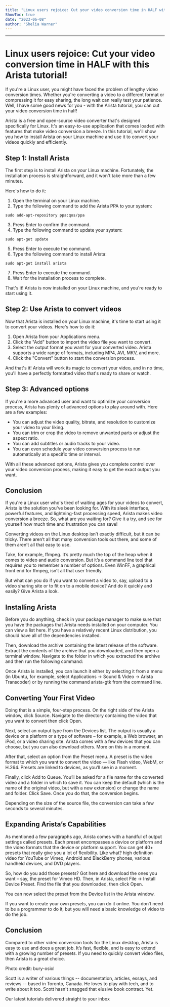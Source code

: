 ```yaml
---
title: "Linux users rejoice: Cut your video conversion time in HALF with this Arista tutorial!"
ShowToc: true 
date: "2023-06-08"
author: "Shelia Warner"
---
```

*****
# Linux users rejoice: Cut your video conversion time in HALF with this Arista tutorial!

If you're a Linux user, you might have faced the problem of lengthy video conversion times. Whether you're converting a video to a different format or compressing it for easy sharing, the long wait can really test your patience. Well, I have some good news for you - with the Arista tutorial, you can cut your video conversion time in half!

Arista is a free and open-source video converter that's designed specifically for Linux. It's an easy-to-use application that comes loaded with features that make video conversion a breeze. In this tutorial, we'll show you how to install Arista on your Linux machine and use it to convert your videos quickly and efficiently.

## Step 1: Install Arista

The first step is to install Arista on your Linux machine. Fortunately, the installation process is straightforward, and it won't take more than a few minutes.

Here's how to do it:

1. Open the terminal on your Linux machine.
2. Type the following command to add the Arista PPA to your system:
```
sudo add-apt-repository ppa:qos/ppa
```
3. Press Enter to confirm the command.
4. Type the following command to update your system:
```
sudo apt-get update
```
5. Press Enter to execute the command.
6. Type the following command to install Arista:
```
sudo apt-get install arista
```
7. Press Enter to execute the command.
8. Wait for the installation process to complete.

That's it! Arista is now installed on your Linux machine, and you're ready to start using it.

## Step 2: Use Arista to convert videos

Now that Arista is installed on your Linux machine, it's time to start using it to convert your videos. Here's how to do it:

1. Open Arista from your Applications menu.
2. Click the "Add" button to import the video file you want to convert.
3. Select the output format you want for your converted video. Arista supports a wide range of formats, including MP4, AVI, MKV, and more.
4. Click the "Convert" button to start the conversion process.

And that's it! Arista will work its magic to convert your video, and in no time, you'll have a perfectly formatted video that's ready to share or watch.

## Step 3: Advanced options

If you're a more advanced user and want to optimize your conversion process, Arista has plenty of advanced options to play around with. Here are a few examples:

- You can adjust the video quality, bitrate, and resolution to customize your video to your liking.
- You can trim or crop the video to remove unwanted parts or adjust the aspect ratio.
- You can add subtitles or audio tracks to your video.
- You can even schedule your video conversion process to run automatically at a specific time or interval.

With all these advanced options, Arista gives you complete control over your video conversion process, making it easy to get the exact output you want.

## Conclusion

If you're a Linux user who's tired of waiting ages for your videos to convert, Arista is the solution you've been looking for. With its sleek interface, powerful features, and lightning-fast processing speed, Arista makes video conversion a breeze. So, what are you waiting for? Give it a try, and see for yourself how much time and frustration you can save!


 Converting videos on the Linux desktop isn’t exactly difficult, but it can be tricky. There aren’t all that many conversion tools out there, and some of them aren’t all that easy to use.
 
Take, for example, ffmpeg. It’s pretty much the top of the heap when it comes to video and audio conversion. But it’s a command line tool that requires you to remember a number of options. Even WinFF, a graphical front end for ffmpeg, isn’t all that user friendly.
 
But what can you do if you want to convert a video to, say, upload to a video sharing site or to fit on to a mobile device? And do it quickly and easily? Give Arista a look.

 
## Installing Arista
 
Before you do anything, check in your package manager to make sure that you have the packages that Arista needs installed on your computer. You can view a list here. If you have a relatively recent Linux distribution, you should have all of the dependencies installed.
 
Then, download the archive containing the latest release of the software. Extract the contents of the archive that you downloaded, and then open a terminal window. Navigate to the folder in which you extracted the archive and then run the following command:
 
Once Arista is installed, you can launch it either by selecting it from a menu (in Ubuntu, for example, select Applications -> Sound & Video -> Arista Transcoder) or by running the command arista-gtk from the command line.
 

 
## Converting Your First Video
 
Doing that is a simple, four-step process. On the right side of the Arista window, click Source. Navigate to the directory containing the video that you want to convert then click Open.
 
Next, select an output type from the Devices list. The output is usually a device or a platform or a type of software – for example, a Web browser, an iPod, or a video sharing site. Arista comes with a few devices that you can choose, but you can also download others. More on this in a moment.
 
After that, select an option from the Preset menu. A preset is the video format to which you want to convert the video — like Flash video, WebM, or H.264. Presets are linked to devices, as you’ll see in a moment.
 
Finally, click Add to Queue. You’ll be asked for a file name for the converted video and a folder in which to save it. You can keep the default (which is the name of the original video, but with a new extension) or change the name and folder. Click Save. Once you do that, the conversion begins.
 
Depending on the size of the source file, the conversion can take a few seconds to several minutes.
 
## Expanding Arista’s Capabilities
 
As mentioned a few paragraphs ago, Arista comes with a handful of output settings called presets. Each preset encompasses a device or platform and the video formats that the device or platform support. You can get 40+ presets that really give you a lot of flexibility. Like what? high definition video for YouTube or Vimeo, Android and BlackBerry phones, various handheld devices, and DVD players.
 
So, how do you add those presets? Got here and download the ones you want – say, the preset for Vimeo HD. Then, in Arista, select File -> Install Device Preset. Find the file that you downloaded, then click Open.
 
You can now select the preset from the Device list in the Arista window.
 
If you want to create your own presets, you can do it online. You don’t need to be a programmer to do it, but you will need a basic knowledge of video to do the job.
 
## Conclusion
 
Compared to other video conversion tools for the Linux desktop, Arista is easy to use and does a great job. It’s fast, flexible, and is easy to extend with a growing number of presets. If you need to quickly convert video files, then Arista is a great choice.
 
Photo credit: bury-osiol
 
Scott is a writer of various things -- documentation, articles, essays, and reviews -- based in Toronto, Canada. He loves to play with tech, and to write about it too. Scott hasn't snagged that elusive book contract. Yet.
 
Our latest tutorials delivered straight to your inbox




